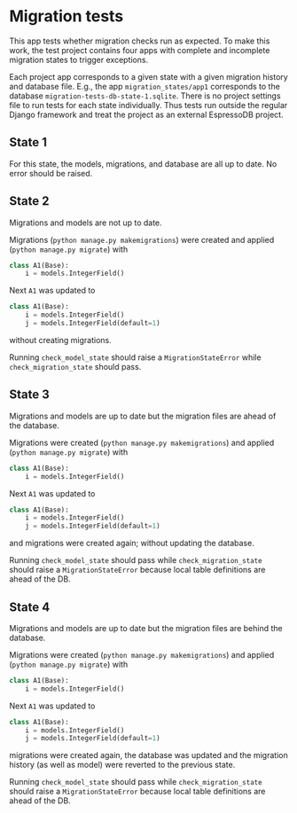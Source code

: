 # Migration tests

This app tests whether migration checks run as expected.
To make this work, the test project contains four apps with complete and incomplete migration states to trigger exceptions.

Each project app corresponds to a given state with a given migration history and database file.
E.g., the app `migration_states/app1` corresponds to the database `migration-tests-db-state-1.sqlite`.
There is no project settings file to run tests for each state individually.
Thus tests run outside the regular Django framework and treat the project as an external EspressoDB project.

## State 1

For this state, the models, migrations, and database are all up to date.
No error should be raised.

## State 2

Migrations and models are not up to date.

Migrations (`python manage.py makemigrations`) were created and applied (`python manage.py migrate`) with
```python
class A1(Base):
    i = models.IntegerField()
```
Next `A1` was updated to
```python
class A1(Base):
    i = models.IntegerField()
    j = models.IntegerField(default=1)
```
without creating migrations.

Running `check_model_state` should raise a `MigrationStateError` while `check_migration_state` should pass.

## State 3

Migrations and models are up to date but the migration files are ahead of the database.

Migrations were created (`python manage.py makemigrations`) and applied (`python manage.py migrate`) with
```python
class A1(Base):
    i = models.IntegerField()
```
Next `A1` was updated to
```python
class A1(Base):
    i = models.IntegerField()
    j = models.IntegerField(default=1)
```
and migrations were created again; without updating the database.

Running `check_model_state` should pass while `check_migration_state` should raise a `MigrationStateError` because local table definitions are ahead of the DB.

## State 4

Migrations and models are up to date but the migration files are behind the database.

Migrations were created (`python manage.py makemigrations`) and applied (`python manage.py migrate`) with
```python
class A1(Base):
    i = models.IntegerField()
```
Next `A1` was updated to
```python
class A1(Base):
    i = models.IntegerField()
    j = models.IntegerField(default=1)
```
migrations were created again, the database was updated and the migration history (as well as model) were reverted to the previous state.

Running `check_model_state` should pass while `check_migration_state` should raise a `MigrationStateError` because local table definitions are ahead of the DB.

